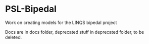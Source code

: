 # PSL-Bipedal
Work on creating models for the LINQS bipedal project

Docs are in docs folder, deprecated stuff in deprecated folder, to be deleted.
